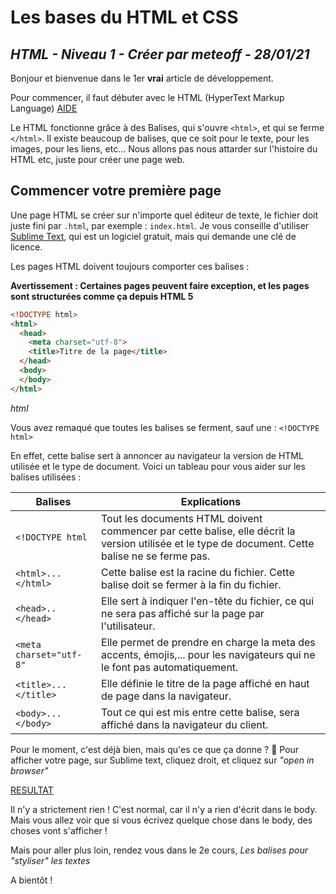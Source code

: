 Les bases du HTML et CSS
===
*HTML - Niveau 1 - Créer par meteoff - 28/01/21*
----

Bonjour et bienvenue dans le 1er **vrai** article de développement.

Pour commencer, il faut débuter avec le HTML (HyperText Markup Language) [AIDE](https://developer.mozilla.org/fr/docs/Web/HTML)

Le HTML fonctionne grâce à des Balises, qui s'ouvre `<html>`, et qui se ferme `</html>`. Il existe beaucoup de balises, que ce soit pour le texte, pour les images, pour les liens, etc...
Nous allons pas nous attarder sur l'histoire du HTML etc, juste pour créer une page web.

Commencer votre première page
------

Une page HTML se créer sur n'importe quel éditeur de texte, le fichier doit juste fini par `.html`, par exemple : `index.html`. Je vous conseille d'utiliser [Sublime Text](https://www.sublimetext.com/), qui est un logiciel gratuit, mais qui demande une clé de licence.

Les pages HTML doivent toujours comporter ces balises :

**Avertissement : Certaines pages peuvent faire exception, et les pages sont structurées comme ça depuis HTML 5**

```html
<!DOCTYPE html>
<html>
  <head>
    <meta charset="utf-8">
    <title>Titre de la page</title>
  </head>
  <body>
  </body>
</html>
```
*html*

Vous avez remaqué que toutes les balises se ferment, sauf une : `<!DOCTYPE html>`

En effet, cette balise sert à annoncer au navigateur la version de HTML utilisée et le type de document. Voici un tableau pour vous aider sur les balises utilisées :

| Balises | Explications |
|---------|--------------|
|`<!DOCTYPE html`|Tout les documents HTML doivent commencer par cette balise, elle décrit la version utilisée et le type de document. Cette balise ne se ferme pas.|
|`<html>...</html>`|Cette balise est la racine du fichier. Cette balise doit se fermer à la fin du fichier.|
|`<head>..</head>`|Elle sert à indiquer l'en-tête du fichier, ce qui ne sera pas affiché sur la page par l'utilisateur.|
|`<meta charset="utf-8"`|Elle permet de prendre en charge la meta des accents, émojis,... pour les navigateurs qui ne le font pas automatiquement.|
|`<title>...</title>`|Elle définie le titre de la page affiché en haut de page dans la navigateur.|
|`<body>...</body>`|Tout ce qui est mis entre cette balise, sera affiché dans la navigateur du client.|

Pour le moment, c'est déjà bien, mais qu'es ce que ça donne ? 🤔
Pour afficher votre page, sur Sublime text, cliquez droit, et cliquez sur *"open in browser"*

[RESULTAT](https://codepen.io/skptricks/embed/XWNWQXX)

Il n'y a strictement rien ! C'est normal, car il n'y a rien d'écrit dans le body.
Mais vous allez voir que si vous écrivez quelque chose dans le body, des choses vont s'afficher !

Mais pour aller plus loin, rendez vous dans le 2e cours, *Les balises pour "styliser" les textes*

A bientôt !
